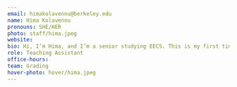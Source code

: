 ```yaml
---
email: himakolavennu@berkeley.edu
name: Hima Kolavennu
pronouns: SHE/HER
photo: staff/hima.jpeg
website: 
bio: Hi, I’m Hima, and I’m a senior studying EECS. This is my first time teaching Data 101, so I’m excited to meet everyone!
role: Teaching Assistant
office-hours: 
team: Grading
hover-photo: hover/hima.jpeg
---
```

